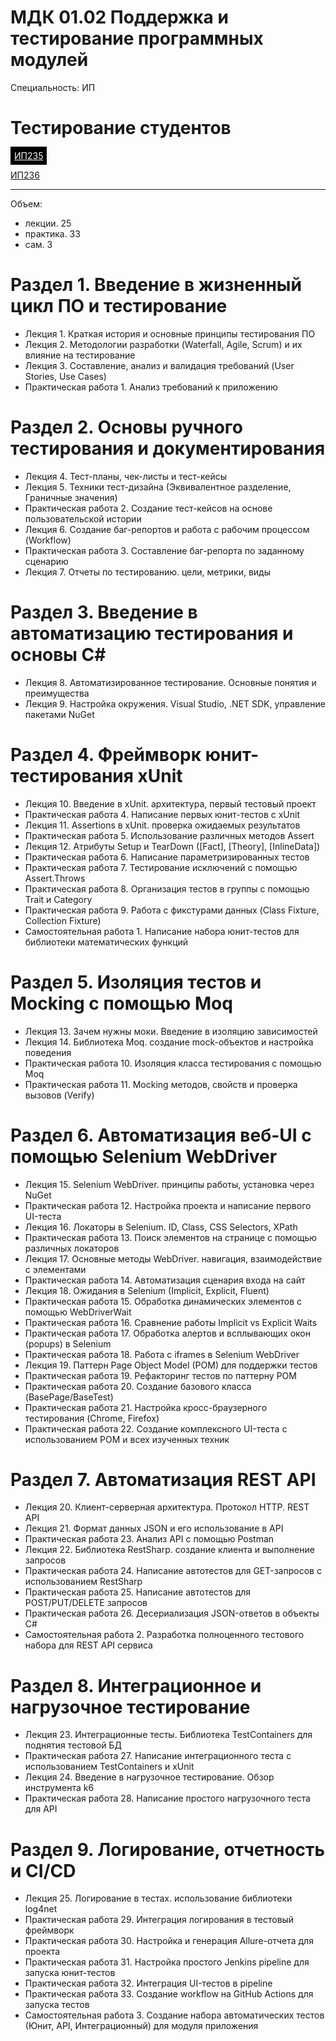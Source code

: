 # МДК 01.02 Поддержка и тестирование программных модулей

Специальность: ИП

# Тестирование студентов



<a style="border: 1px solid black;padding: 5px;color: white;
background-color: black;"  href="http://prep.scc/cgi-bin/testm/view.pl?prep=asv&grp=ip-235&prd=1002">ИП235</a>

<a href="http://prep.scc/cgi-bin/testm/view.pl?prep=asv&grp=ip-236&prd=1002">ИП236</a>

---

Объем:

- лекции. 25
- практика. 33
- сам. 3

# Раздел 1. Введение в жизненный цикл ПО и тестирование

- Лекция 1. Краткая история и основные принципы тестирования ПО
- Лекция 2. Методологии разработки (Waterfall, Agile, Scrum) и их влияние на тестирование
- Лекция 3. Составление, анализ и валидация требований (User Stories, Use Cases)
- Практическая работа 1. Анализ требований к приложению

# Раздел 2. Основы ручного тестирования и документирования

- Лекция 4. Тест-планы, чек-листы и тест-кейсы
- Лекция 5. Техники тест-дизайна (Эквивалентное разделение, Граничные значения)
- Практическая работа 2. Создание тест-кейсов на основе пользовательской истории
- Лекция 6. Cоздание баг-репортов и работа с рабочим процессом (Workflow)
- Практическая работа 3. Составление баг-репорта по заданному сценарию
- Лекция 7. Отчеты по тестированию. цели, метрики, виды

# Раздел 3. Введение в автоматизацию тестирования и основы C#

- Лекция 8. Автоматизированное тестирование. Основные понятия и преимущества
- Лекция 9. Настройка окружения. Visual Studio, .NET SDK, управление пакетами NuGet

# Раздел 4. Фреймворк юнит-тестирования xUnit

- Лекция 10. Введение в xUnit. архитектура, первый тестовый проект
- Практическая работа 4. Написание первых юнит-тестов с xUnit
- Лекция 11. Assertions в xUnit. проверка ожидаемых результатов
- Практическая работа 5. Использование различных методов Assert
- Лекция 12. Атрибуты Setup и TearDown ([Fact], [Theory], [InlineData])
- Практическая работа 6. Написание параметризированных тестов
- Практическая работа 7. Тестирование исключений с помощью Assert.Throws
- Практическая работа 8. Организация тестов в группы с помощью Trait и Category
- Практическая работа 9. Работа с фикстурами данных (Class Fixture, Collection Fixture)
- Самостоятельная работа 1. Написание набора юнит-тестов для библиотеки математических функций

# Раздел 5. Изоляция тестов и Mocking с помощью Moq

- Лекция 13. Зачем нужны моки. Введение в изоляцию зависимостей
- Лекция 14. Библиотека Moq. создание mock-объектов и настройка поведения
- Практическая работа 10. Изоляция класса тестирования с помощью Moq
- Практическая работа 11. Mocking методов, свойств и проверка вызовов (Verify)

# Раздел 6. Автоматизация веб-UI с помощью Selenium WebDriver

- Лекция 15. Selenium WebDriver. принципы работы, установка через NuGet
- Практическая работа 12. Настройка проекта и написание первого UI-теста
- Лекция 16. Локаторы в Selenium. ID, Class, CSS Selectors, XPath
- Практическая работа 13. Поиск элементов на странице с помощью различных локаторов
- Лекция 17. Основные методы WebDriver. навигация, взаимодействие с элементами
- Практическая работа 14. Автоматизация сценария входа на сайт
- Лекция 18. Ожидания в Selenium (Implicit, Explicit, Fluent)
- Практическая работа 15. Обработка динамических элементов с помощью WebDriverWait
- Практическая работа 16. Сравнение работы Implicit vs Explicit Waits
- Практическая работа 17. Обработка алертов и всплывающих окон (popups) в Selenium
- Практическая работа 18. Работа с iframes в Selenium WebDriver
- Лекция 19. Паттерн Page Object Model (POM) для поддержки тестов
- Практическая работа 19. Рефакторинг тестов по паттерну POM
- Практическая работа 20. Создание базового класса (BasePage/BaseTest)
- Практическая работа 21. Настройка кросс-браузерного тестирования (Chrome, Firefox)
- Практическая работа 22. Создание комплексного UI-теста с использованием POM и всех изученных техник

# Раздел 7. Автоматизация REST API

- Лекция 20. Клиент-серверная архитектура. Протокол HTTP. REST API
- Лекция 21. Формат данных JSON и его использование в API
- Практическая работа 23. Анализ API с помощью Postman
- Лекция 22. Библиотека RestSharp. создание клиента и выполнение запросов
- Практическая работа 24. Написание автотестов для GET-запросов с использованием RestSharp
- Практическая работа 25. Написание автотестов для POST/PUT/DELETE запросов
- Практическая работа 26. Десериализация JSON-ответов в объекты C#
- Самостоятельная работа 2. Разработка полноценного тестового набора для REST API сервиса

# Раздел 8. Интеграционное и нагрузочное тестирование

- Лекция 23. Интеграционные тесты. Библиотека TestContainers для поднятия тестовой БД
- Практическая работа 27. Написание интеграционного теста с использованием TestContainers и xUnit
- Лекция 24. Введение в нагрузочное тестирование. Обзор инструмента k6
- Практическая работа 28. Написание простого нагрузочного теста для API

# Раздел 9. Логирование, отчетность и CI/CD

- Лекция 25. Логирование в тестах. использование библиотеки log4net
- Практическая работа 29. Интеграция логирования в тестовый фреймворк
- Практическая работа 30. Настройка и генерация Allure-отчета для проекта
- Практическая работа 31. Настройка простого Jenkins pipeline для запуска юнит-тестов
- Практическая работа 32. Интеграция UI-тестов в pipeline
- Практическая работа 33. Создание workflow на GitHub Actions для запуска тестов
- Самостоятельная работа 3. Создание набора автоматических тестов (Юнит, API, Интеграционный) для модуля приложения
